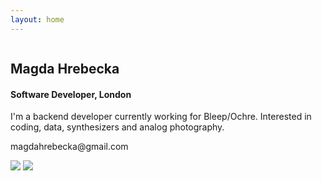 ```yaml
---
layout: home
---
```


<div class="row">
  <div class="column column-wider">
	  <div class="post-text">
	  	<h2>Magda Hrebecka</h2>
	  	<h4>Software Developer, London</h4>
	  	<p>
	  		I'm a backend developer currently working for Bleep/Ochre. Interested in coding, data, synthesizers and analog photography.
	  	</p>
	  	<p>
	  		magdahrebecka@gmail.com
	  	</p>
  	  </div>
  </div>
  <div class="column column-slimmer">
  	<img class="avatar" src="{{site.baseurl}}/assets/img/avatar-hover.jpg"/>
  	<img class="avatar overlay" src="{{site.baseurl}}/assets/img/avatar.jpg"/>
  </div>
</div>